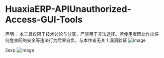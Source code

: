 # HuaxiaERP-APIUnauthorized-Access-GUI-Tools
声明：
本工具仅限于技术讨论与分享，严禁用于非法途径。若使用者因此作出任何危害网络安全等违法行为后果自负，与本作者无关
1.漏洞验证
![image](https://github.com/asdaweee/HuaxiaERP-APIUnauthorized-Access-GUI-Tools/assets/139205627/77fa1c77-0efe-4b60-898e-bc5156d2f392)

2exp
![image](https://github.com/asdaweee/HuaxiaERP-APIUnauthorized-Access-GUI-Tools/assets/139205627/60727efc-15fa-45a3-8827-e3a168621a48)
